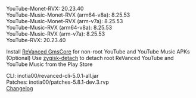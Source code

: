 YouTube-Monet-RVX: 20.23.40  
YouTube-Music-Monet-RVX (arm64-v8a): 8.25.53  
YouTube-Music-Monet-RVX (arm-v7a): 8.25.53  
YouTube-Music-RVX (arm64-v8a): 8.25.53  
YouTube-Music-RVX (arm-v7a): 8.25.53  
YouTube-RVX: 20.23.40  

Install [ReVanced GmsCore](https://github.com/ReVanced/GmsCore/releases/latest) for non-root YouTube and YouTube Music APKs  
(Optional) Use [zygisk-detach](https://github.com/j-hc/zygisk-detach/releases/latest) to detach root ReVanced YouTube and YouTube Music from the Play Store
  
CLI: inotia00/revanced-cli-5.0.1-all.jar  
Patches: inotia00/patches-5.8.1-dev.3.rvp  
[Changelog](https://github.com/inotia00/revanced-patches/releases/tag/v5.8.1-dev.3)  
